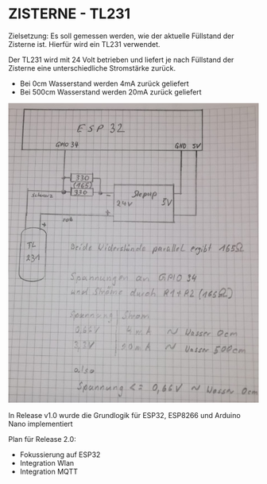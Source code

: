 # ZISTERNE - TL231

Zielsetzung:
Es soll gemessen werden, wie der aktuelle Füllstand der Zisterne ist.
Hierfür wird ein TL231 verwendet.

Der TL231 wird mit 24 Volt betrieben und liefert je nach Füllstand der Zisterne eine unterschiedliche Stromstärke zurück.
* Bei   0cm Wasserstand werden  4mA zurück geliefert
* Bei 500cm Wasserstand werden 20mA zurück geliefert

![Skizze](https://github.com/matthias-gross/ZISTERNE-TL231/blob/master/Skizze.jpeg)

In Release v1.0 wurde die Grundlogik für ESP32, ESP8266 und Arduino Nano implementiert

Plan für Release 2.0:
* Fokussierung auf ESP32
* Integration Wlan
* Integration MQTT
